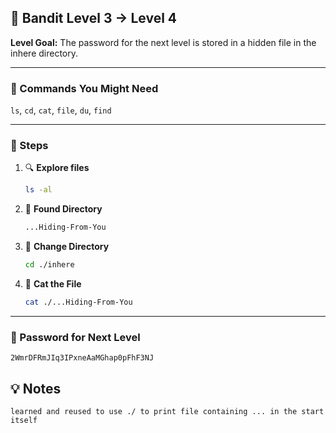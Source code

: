 ## 🎯 Bandit Level 3 → Level 4

**Level Goal:**
The password for the next level is stored in a hidden file in the inhere directory.

---

### 🧰 Commands You Might Need
`ls`, `cd`, `cat`, `file`, `du`, `find`

---

### 🧭 Steps

1. 🔍 **Explore files**
   ```bash
   ls -al
   ```

2. 📁 **Found Directory**
   ```bash
   ...Hiding-From-You
   ```

3. 💱 **Change Directory**
   ```bash
   cd ./inhere
   ```

4. 📂 **Cat the File**
   ```bash
   cat ./...Hiding-From-You
   ```

---

### 🔑 Password for Next Level
```
2WmrDFRmJIq3IPxneAaMGhap0pFhF3NJ
```

## 💡 Notes 
    learned and reused to use ./ to print file containing ... in the start itself